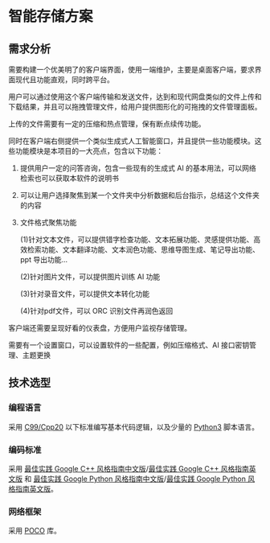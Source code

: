 # 智能存储方案

## 需求分析

需要构建一个优美明了的客户端界面，使用一端维护，主要是桌面客户端，要求界面现代且功能直观，同时跨平台。

用户可以通过使用这个客户端传输和发送文件，达到和现代网盘类似的文件上传和下载结果，并且可以拖拽管理文件，给用户提供图形化的可拖拽的文件管理面板。

上传的文件需要有一定的压缩和热点管理，保有断点续传功能。

同时在客户端右侧提供一个类似生成式人工智能窗口，并且提供一些功能模块。这些功能模块是本项目的一大亮点，包含以下功能：

1.   提供用户一定的问答咨询，包含一些现有的生成式 AI 的基本用法，可以网络检索也可以获取本软件的说明书

2.   可以让用户选择聚焦到某一个文件夹中分析数据和后台指示，总结这个文件夹的内容

3.   文件格式聚焦功能

     (1)针对文本文件，可以提供错字检查功能、文本拓展功能、灵感提供功能、高效检索功能、文本翻译功能、文本润色功能、思维导图生成、笔记导出功能、ppt 导出功能...

     (2)针对图片文件，可以提供图片训练 AI 功能

     (3)针对录音文件，可以提供文本转化功能

     (4)针对pdf文件，可以 ORC 识别文件再润色返回

客户端还需要呈现好看的仪表盘，方便用户监视存储管理。

需要有一个设置窗口，可以设置软件的一些配置，例如压缩格式、AI 接口密钥管理、主题更换

## 技术选型

### 编程语言

采用 [C99/Cpp20](https://zh.cppreference.com/w/%E9%A6%96%E9%A1%B5) 以下标准编写基本代码逻辑，以及少量的 [Python3](https://docs.python.org/zh-cn/3/contents.html) 脚本语言。

### 编码标准

采用 [最佳实践 Google C++ 风格指南中文版](https://zh-google-styleguide.readthedocs.io/en/latest/google-cpp-styleguide/contents.html)/[最佳实践 Google C++ 风格指南英文版](https://google.github.io/styleguide/cppguide.html) 和 [最佳实践 Google Python 风格指南中文版](https://zh-google-styleguide.readthedocs.io/en/latest/google-python-styleguide/contents.html)/[最佳实践 Google Python 风格指南英文版](https://google.github.io/styleguide/pyguide.html)。

### 网络框架

采用 [POCO](https://docs.pocoproject.org/current/) 库。
